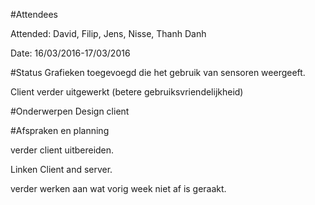 #Attendees
 
Attended: David, Filip, Jens, Nisse, Thanh Danh 

Date: 16/03/2016-17/03/2016

#Status
Grafieken toegevoegd die het gebruik van sensoren weergeeft.

Client verder uitgewerkt (betere gebruiksvriendelijkheid)

#Onderwerpen
Design client

#Afspraken en planning

verder client uitbereiden.

Linken Client and server.

verder werken aan wat vorig week niet af is geraakt.